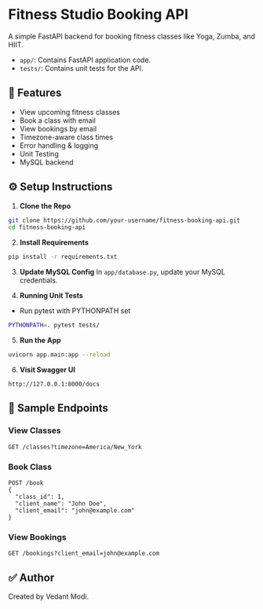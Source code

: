 # Fitness Studio Booking API

A simple FastAPI backend for booking fitness classes like Yoga, Zumba, and HIIT.

- `app/`: Contains FastAPI application code.
- `tests/`: Contains unit tests for the API.

## 🚀 Features

- View upcoming fitness classes
- Book a class with email
- View bookings by email
- Timezone-aware class times
- Error handling & logging
- Unit Testing
- MySQL backend

## ⚙️ Setup Instructions

1. **Clone the Repo**
```bash
git clone https://github.com/your-username/fitness-booking-api.git
cd fitness-booking-api
```

2. **Install Requirements**
```bash
pip install -r requirements.txt
```

3. **Update MySQL Config**
In `app/database.py`, update your MySQL credentials.

4. **Running Unit Tests**
- Run pytest with PYTHONPATH set
```bash
PYTHONPATH=. pytest tests/
```

5. **Run the App**
```bash
uvicorn app.main:app --reload
```

6. **Visit Swagger UI**
```
http://127.0.0.1:8000/docs
```

## 🧪 Sample Endpoints

### View Classes
```http
GET /classes?timezone=America/New_York
```

### Book Class
```http
POST /book
{
  "class_id": 1,
  "client_name": "John Doe",
  "client_email": "john@example.com"
}
```

### View Bookings
```http
GET /bookings?client_email=john@example.com
```

## ✅ Author

Created by Vedant Modi.